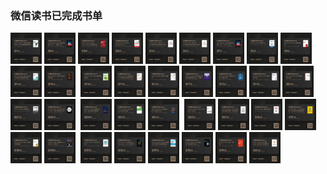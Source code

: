 ### 微信读书已完成书单

<img src="images/1.png" width="50" alt=""/>
<img src="images/2.png" width="50" alt=""/>
<img src="images/3.png" width="50" alt=""/>
<img src="images/4.png" width="50" alt=""/>
<img src="images/5.png" width="50" alt=""/>
<img src="images/6.png" width="50" alt=""/>
<img src="images/7.png" width="50" alt=""/>
<img src="images/8.png" width="50" alt=""/>
<img src="images/9.png" width="50" alt=""/>
<img src="images/10.png" width="50" alt=""/>
<img src="images/12.png" width="50" alt=""/>
<img src="images/13.png" width="50" alt=""/>
<img src="images/14.png" width="50" alt=""/>
<img src="images/15.png" width="50" alt=""/>
<img src="images/16.png" width="50" alt=""/>
<img src="images/17.png" width="50" alt=""/>
<img src="images/18.png" width="50" alt=""/>
<img src="images/19.png" width="50" alt=""/>
<img src="images/20.png" width="50" alt=""/>
<img src="images/21.png" width="50" alt=""/>
<img src="images/22.png" width="50" alt=""/>
<img src="images/23.png" width="50" alt=""/>
<img src="images/24.png" width="50" alt=""/>
<img src="images/25.png" width="50" alt=""/>
<img src="images/26.png" width="50" alt=""/>
<img src="images/27.png" width="50" alt=""/>
<img src="images/28.png" width="50" alt=""/>
<img src="images/29.png" width="50" alt=""/>
<img src="images/30.png" width="50" alt=""/>
<img src="images/31.png" width="50" alt=""/>
<img src="images/32.png" width="50" alt=""/>
<img src="images/33.png" width="50" alt=""/>
<img src="images/34.png" width="50" alt=""/>
<img src="images/35.png" width="50" alt=""/>
<img src="images/36.png" width="50" alt=""/>
<img src="images/37.png" width="50" alt=""/>
<img src="images/38.png" width="50" alt=""/>
<img src="images/39.png" width="50" alt=""/>
<img src="images/40.png" width="50" alt=""/>